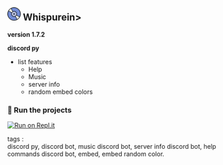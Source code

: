 <h2><img src="./logo.gif" width="30px"> Whispurein></h2>
<p><strong>version 1.7.2</strong></p>
<p><strong>discord py</strong></p>

- list features
  - Help
  - Music
  - server info
  - random embed colors

### 💨 Run the projects

[![Run on Repl.it](https://repl.it/badge/github/FileAljabaar/Whispurein-V2)](  https://repl.it/github/FileAljabaar/Whispurein)


<p>tags :
<br>
discord py, discord bot, music discord bot, server info discord bot, help commands discord bot, embed, embed random color.
